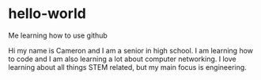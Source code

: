 # hello-world
Me learning how to use github

Hi my name is Cameron and I am a senior in high school. I am learning how to code and I am also learning a lot about computer networking. I love learning about all things STEM related, but my main focus is engineering.
